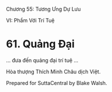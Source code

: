  

Chương 55: Tương Ưng Dự Lưu

VI: Phẩm Với Trí Tuệ

# 61\. Quảng Ðại

… đưa đến quảng đại trí tuệ …

Hòa thượng Thích Minh Châu dịch Việt.

Prepared for SuttaCentral by Blake Walsh.